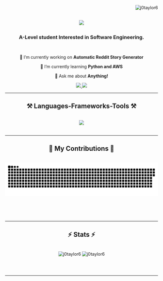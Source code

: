 <img align="right"  src="https://komarev.com/ghpvc/?username=j0taylor6&label=Profile%20views&color=0e75b6&style=flat" alt="j0taylor6" />

<h1 align="center">
    <img src="https://readme-typing-svg.herokuapp.com/?font=Righteous&size=35&center=true&vCenter=true&width=500&height=70&duration=4000&lines=Hi+There!+👋;+I'm+Joshua+Taylor!;" />
</h1>

<h3 align="center">A-Level student Interested in Software Engineering.</h3>

<br/>

<div align="center">
 
🔭 I’m currently working on **Automatic Reddit Story Generator**
 
🌱 I’m currently learning **Python and AWS**

💬 Ask me about **Anything!**

 </div>
 
<div align="center"> 
  <a href="joshualtaylor06@gmail.com">
    <img src="https://img.shields.io/badge/Gmail-333333?style=for-the-badge&logo=gmail&logoColor=red" />
  </a>
  <a href="https://linkedin.com/in/joshualtaylor06" target="_blank">
    <img src="https://img.shields.io/badge/LinkedIn-0077B5?style=for-the-badge&logo=linkedin&logoColor=white" target="_blank" />
  </a>
</div>

 <hr/>
 
<h2 align="center">⚒️ Languages-Frameworks-Tools ⚒️</h2>
<br/>
<div align="center">
    <img src="https://skillicons.dev/icons?i=arduino,vscode,github,git,python,c,ps,aws" />
</div>

<br/>
<hr/>

<div align="center">
  <h2>🐍 My Contributions 🐍</h2>
  <br>
  <img alt="snake eating my contributions" src="https://raw.githubusercontent.com/j0taylor6/j0taylor6/output/github-contribution-grid-snake.svg" />
  
  <br/><br/><br/>
</div>

<hr/>

<h2 align="center">⚡ Stats ⚡</h2>
<br>
<div align=center>
  <img width=390 src="https://github-readme-stats.vercel.app/api/top-langs?username=j0taylor6&show_icons=true&locale=en&layout=compact" alt="j0taylor6"/>
  <img width=390 src="https://github-readme-stats.vercel.app/api?username=j0taylor6&show_icons=true&locale=en" alt="j0taylor6"/>
  <br/>
</div>

<br/><br/>

<hr/>

<br/>

<br/>
